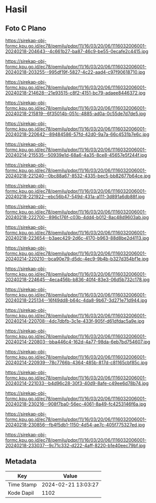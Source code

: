 # Hasil

## Foto C Plano

https://sirekap-obj-formc.kpu.go.id/ec78/pemilu/pdpr/11/16/03/20/06/1116032006001-20240218-204643--4c661b27-ba87-46c9-be55-0ecafe2c4415.jpg

https://sirekap-obj-formc.kpu.go.id/ec78/pemilu/pdpr/11/16/03/20/06/1116032006001-20240218-203255--995df19f-5827-4c22-aad4-c97f90618710.jpg

https://sirekap-obj-formc.kpu.go.id/ec78/pemilu/pdpr/11/16/03/20/06/1116032006001-20240218-214628--21e93515-c8f2-4151-bc79-adaee8446372.jpg

https://sirekap-obj-formc.kpu.go.id/ec78/pemilu/pdpr/11/16/03/20/06/1116032006001-20240218-215819--6f35014b-051c-4885-ad0a-0c55de7d7de5.jpg

https://sirekap-obj-formc.kpu.go.id/ec78/pemilu/pdpr/11/16/03/20/06/1116032006001-20240218-220642--89484586-57fd-42d0-9a7a-66c4531b7e6c.jpg

https://sirekap-obj-formc.kpu.go.id/ec78/pemilu/pdpr/11/16/03/20/06/1116032006001-20240214-215535--50939e1d-68a6-4a35-8ce8-45657e5f244f.jpg

https://sirekap-obj-formc.kpu.go.id/ec78/pemilu/pdpr/11/16/03/20/06/1116032006001-20240218-221240--0bc88a67-8532-4335-bec5-bb82677b64ce.jpg

https://sirekap-obj-formc.kpu.go.id/ec78/pemilu/pdpr/11/16/03/20/06/1116032006001-20240218-221922--ebc56b47-549d-431a-a111-3d891a6db88f.jpg

https://sirekap-obj-formc.kpu.go.id/ec78/pemilu/pdpr/11/16/03/20/06/1116032006001-20240218-222700--896c176f-c03b-4dd4-b012-8ac48d9603ab.jpg

https://sirekap-obj-formc.kpu.go.id/ec78/pemilu/pdpr/11/16/03/20/06/1116032006001-20240218-223654--b3aec429-2d6c-4170-b963-88d8be2d4113.jpg

https://sirekap-obj-formc.kpu.go.id/ec78/pemilu/pdpr/11/16/03/20/06/1116032006001-20240214-220210--bca90e79-d5dc-4ec9-9b4b-b327d354bf1e.jpg

https://sirekap-obj-formc.kpu.go.id/ec78/pemilu/pdpr/11/16/03/20/06/1116032006001-20240218-224645--4eca456b-b836-40f4-83e3-06d5b732c178.jpg

https://sirekap-obj-formc.kpu.go.id/ec78/pemilu/pdpr/11/16/03/20/06/1116032006001-20240218-225134--16f49dd8-b64c-4da8-9b67-3d271e71d944.jpg

https://sirekap-obj-formc.kpu.go.id/ec78/pemilu/pdpr/11/16/03/20/06/1116032006001-20240214-220708--4dc7dbfb-3c1e-433f-905f-d61dfdac5a9e.jpg

https://sirekap-obj-formc.kpu.go.id/ec78/pemilu/pdpr/11/16/03/20/06/1116032006001-20240214-220803--bba446c4-162d-4a77-98da-6eb7bd754607.jpg

https://sirekap-obj-formc.kpu.go.id/ec78/pemilu/pdpr/11/16/03/20/06/1116032006001-20240214-220939--78c7766b-4364-485b-817d-c81165cbf85c.jpg

https://sirekap-obj-formc.kpu.go.id/ec78/pemilu/pdpr/11/16/03/20/06/1116032006001-20240214-221033--b4d96c28-30f3-40d9-8afe-c49ee6d78b74.jpg

https://sirekap-obj-formc.kpu.go.id/ec78/pemilu/pdpr/11/16/03/20/06/1116032006001-20240218-230216--908f7ba0-56ec-4061-8a49-fc4253146f6a.jpg

https://sirekap-obj-formc.kpu.go.id/ec78/pemilu/pdpr/11/16/03/20/06/1116032006001-20240218-230856--fb4f5db1-1150-4d54-ae7c-405f775327ed.jpg

https://sirekap-obj-formc.kpu.go.id/ec78/pemilu/pdpr/11/16/03/20/06/1116032006001-20240218-233037--9c71c332-d222-4aff-8220-b1e40eec79bf.jpg


## Metadata

| Key        | Value               |
| ---------- | ------------------- |
| Time Stamp | 2024-02-21 13:03:27 |
| Kode Dapil | 1102                |



